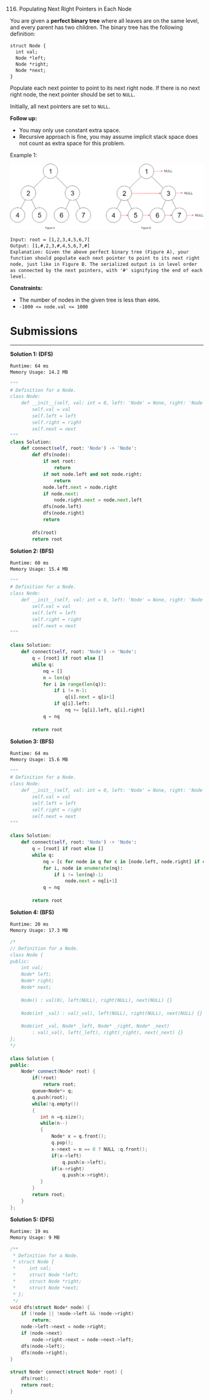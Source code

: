 116. Populating Next Right Pointers in Each Node

You are given a **perfect binary tree** where all leaves are on the same level, and every parent has two children. The binary tree has the following definition:
```
struct Node {
  int val;
  Node *left;
  Node *right;
  Node *next;
}
```
Populate each next pointer to point to its next right node. If there is no next right node, the next pointer should be set to `NULL`.

Initially, all next pointers are set to `NULL`.

 

**Follow up:**

* You may only use constant extra space.
* Recursive approach is fine, you may assume implicit stack space does not count as extra space for this problem.
 

Example 1:

![116_sample.png](img/116_sample.png)
```
Input: root = [1,2,3,4,5,6,7]
Output: [1,#,2,3,#,4,5,6,7,#]
Explanation: Given the above perfect binary tree (Figure A), your function should populate each next pointer to point to its next right node, just like in Figure B. The serialized output is in level order as connected by the next pointers, with '#' signifying the end of each level.
```

**Constraints:**

* The number of nodes in the given tree is less than `4096`.
* `-1000 <= node.val <= 1000`

# Submissions
---
**Solution 1: (DFS)**
```
Runtime: 64 ms
Memory Usage: 14.2 MB
```
```python
"""
# Definition for a Node.
class Node:
    def __init__(self, val: int = 0, left: 'Node' = None, right: 'Node' = None, next: 'Node' = None):
        self.val = val
        self.left = left
        self.right = right
        self.next = next
"""
class Solution:
    def connect(self, root: 'Node') -> 'Node':
        def dfs(node):
            if not root:
                return
            if not node.left and not node.right:
                return
            node.left.next = node.right
            if node.next:
                node.right.next = node.next.left
            dfs(node.left)
            dfs(node.right)
            return
        
        dfs(root)
        return root
```

**Solution 2: (BFS)**
```
Runtime: 60 ms
Memory Usage: 15.4 MB
```
```python
"""
# Definition for a Node.
class Node:
    def __init__(self, val: int = 0, left: 'Node' = None, right: 'Node' = None, next: 'Node' = None):
        self.val = val
        self.left = left
        self.right = right
        self.next = next
"""

class Solution:
    def connect(self, root: 'Node') -> 'Node':
        q = [root] if root else []
        while q:
            nq = []
            n = len(q)
            for i in range(len(q)):
                if i != n-1:
                    q[i].next = q[i+1]
                if q[i].left:
                    nq += [q[i].left, q[i].right]
            q = nq
            
        return root
```

**Solution 3: (BFS)**
```
Runtime: 64 ms
Memory Usage: 15.6 MB
```
```python
"""
# Definition for a Node.
class Node:
    def __init__(self, val: int = 0, left: 'Node' = None, right: 'Node' = None, next: 'Node' = None):
        self.val = val
        self.left = left
        self.right = right
        self.next = next
"""

class Solution:
    def connect(self, root: 'Node') -> 'Node':
        q = [root] if root else []
        while q:
            nq = [c for node in q for c in [node.left, node.right] if c]
            for i, node in enumerate(nq):
                if i != len(nq)-1:
                    node.next = nq[i+1]
            q = nq
                
        return root
```

**Solution 4: (BFS)**
```
Runtime: 20 ms
Memory Usage: 17.3 MB
```
```c++
/*
// Definition for a Node.
class Node {
public:
    int val;
    Node* left;
    Node* right;
    Node* next;

    Node() : val(0), left(NULL), right(NULL), next(NULL) {}

    Node(int _val) : val(_val), left(NULL), right(NULL), next(NULL) {}

    Node(int _val, Node* _left, Node* _right, Node* _next)
        : val(_val), left(_left), right(_right), next(_next) {}
};
*/

class Solution {
public:
    Node* connect(Node* root) {
        if(!root)
            return root;
        queue<Node*> q;
        q.push(root);
        while(!q.empty())
        {
           int n =q.size();
           while(n--)
           {
               Node* x = q.front();
               q.pop();
               x->next = n == 0 ? NULL :q.front();
               if(x->left)
                   q.push(x->left);
               if(x->right)
                   q.push(x->right);
           }
        }
        return root;
    }
};
```

**Solution 5: (DFS)**
```
Runtime: 19 ms
Memory Usage: 9 MB
```
```c
/**
 * Definition for a Node.
 * struct Node {
 *     int val;
 *     struct Node *left;
 *     struct Node *right;
 *     struct Node *next;
 * };
 */
void dfs(struct Node* node) {
    if (!node || !node->left && !node->right)
        return;
    node->left->next = node->right;
    if (node->next)
        node->right->next = node->next->left;
    dfs(node->left);
    dfs(node->right);
}

struct Node* connect(struct Node* root) {
	dfs(root);
    return root;
}
```
